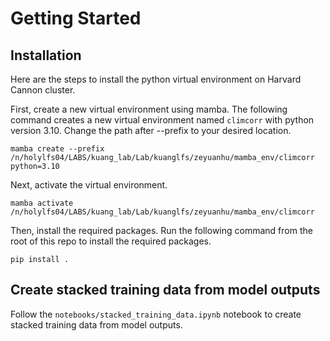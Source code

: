 # Getting Started

## Installation

Here are the steps to install the python virtual environment on Harvard Cannon cluster.

First, create a new virtual environment using mamba. The following command creates a new virtual environment named `climcorr` with python version 3.10. Change the path after --prefix to your desired location.
```
mamba create --prefix /n/holylfs04/LABS/kuang_lab/Lab/kuanglfs/zeyuanhu/mamba_env/climcorr python=3.10
```

Next, activate the virtual environment.
```
mamba activate /n/holylfs04/LABS/kuang_lab/Lab/kuanglfs/zeyuanhu/mamba_env/climcorr
```

Then, install the required packages. Run the following command from the root of this repo to install the required packages.

```
pip install .
```

## Create stacked training data from model outputs

Follow the `notebooks/stacked_training_data.ipynb` notebook to create stacked training data from model outputs.